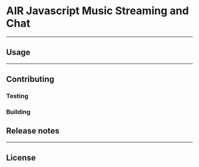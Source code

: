 # AIR Javascript Music Streaming and Chat


---

## Usage
 
---

## Contributing


### Testing


### Building


## Release notes

---

## License


